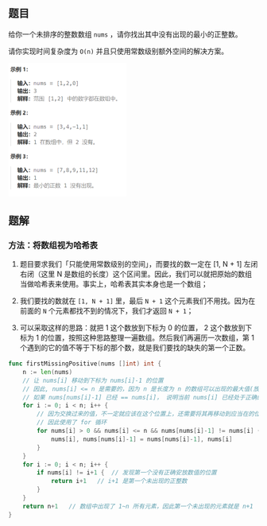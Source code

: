 ## 题目

给你一个未排序的整数数组 `nums` ，请你找出其中没有出现的最小的正整数。

请你实现时间复杂度为 `O(n)` 并且只使用常数级别额外空间的解决方案。

<img src="26-41.缺失的第一个正数.assets/image-20240307213038178.png" alt="image-20240307213038178" style="zoom:50%;" />

## 题解

### 方法：将数组视为哈希表

1. 题目要求我们「只能使用常数级别的空间」，而要找的数一定在 [1, N + 1] 左闭右闭（这里 N 是数组的长度）这个区间里。因此，我们可以就把原始的数组当做哈希表来使用。事实上，哈希表其实本身也是一个数组；

2. 我们要找的数就在 `[1, N + 1]` 里，最后 `N + 1` 这个元素我们不用找。因为在前面的 `N` 个元素都找不到的情况下，我们才返回 `N + 1`；

3. 可以采取这样的思路：就把 1 这个数放到下标为 0 的位置， 2 这个数放到下标为 1 的位置，按照这种思路整理一遍数组。然后我们再遍历一次数组，第 1 个遇到的它的值不等于下标的那个数，就是我们要找的缺失的第一个正数。

```go
func firstMissingPositive(nums []int) int {
    n := len(nums)
    // 让 nums[i] 移动到下标为 nums[i]-1 的位置
    // 因此, nums[i] <= n 是需要的，因为 n 是长度为 n 的数组可以出现的最大值(放在 len(nums)-1 位置上)
    // 如果 nums[nums[i]-1] 已经 == nums[i]， 说明当前 nums[i] 已经处于正确的位置
    for i := 0; i < n; i++ {
        // 因为交换过来的值，不一定就应该在这个位置上，还需要将其再移动到应当在的位置
        // 因此使用了 for 循环
        for nums[i] > 0 && nums[i] <= n && nums[nums[i]-1] != nums[i] {
            nums[i], nums[nums[i]-1] = nums[nums[i]-1], nums[i]
        }
    }
    for i := 0; i < n; i++ {
        if nums[i] != i+1 {  // 发现第一个没有正确安放数值的位置
            return i+1   // i+1 是第一个未出现的正整数
        }
    }
    return n+1   // 数组中出现了 1~n 所有元素，因此第一个未出现的元素就是 n+1
}
```



   